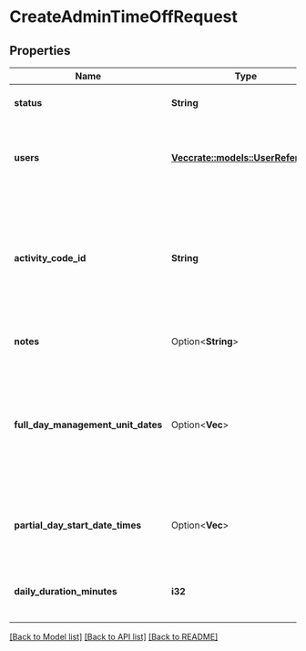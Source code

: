 # CreateAdminTimeOffRequest

## Properties

Name | Type | Description | Notes
------------ | ------------- | ------------- | -------------
**status** | **String** | The status of this time off request | 
**users** | [**Vec<crate::models::UserReference>**](UserReference.md) | A set of IDs for users to associate with this time off request | 
**activity_code_id** | **String** | The ID of the activity code associated with this time off request. Activity code must be of the TimeOff category | 
**notes** | Option<**String**> | Notes about the time off request | [optional]
**full_day_management_unit_dates** | Option<**Vec<String>**> | A set of dates in yyyy-MM-dd format.  Should be interpreted in the management unit's configured time zone. | [optional]
**partial_day_start_date_times** | Option<**Vec<String>**> | A set of start date-times in ISO-8601 format for partial day requests. | [optional]
**daily_duration_minutes** | **i32** | The daily duration of this time off request in minutes | 

[[Back to Model list]](../README.md#documentation-for-models) [[Back to API list]](../README.md#documentation-for-api-endpoints) [[Back to README]](../README.md)


